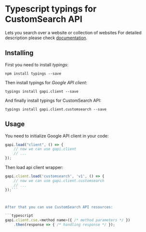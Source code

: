 # Typescript typings for CustomSearch API
Lets you search over a website or collection of websites
For detailed description please check [documentation](https://developers.google.com/custom-search/v1/using_rest).

## Installing

First you need to install *typings*:
```
npm install typings --save 
```

Then install typings for *Google API client*:
```
typings install gapi.client --save 
```

And finally install typings for CustomSearch API:
```
typings install gapi.client.customsearch --save 
```

## Usage

You need to initialize Google API client in your code:
```typescript
gapi.load("client", () => { 
    // now we can use gapi.client
    // ... 
});
```

Then load api client wrapper:
```typescript
gapi.client.load('customsearch', 'v1', () => {
    // now we can use gapi.client.customsearch
    // ... 
});```



After that you can use CustomSearch API resources:

```typescript
gapi.client.cse.<method name>({ /* method parameters */ })
    .then(response => { /* handling response */ });
```